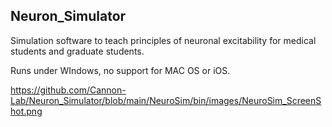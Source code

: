 ## Neuron_Simulator
Simulation software to teach principles of neuronal excitability for medical students and graduate students.

Runs under WIndows, no support for MAC OS or iOS.

https://github.com/Cannon-Lab/Neuron_Simulator/blob/main/NeuroSim/bin/images/NeuroSim_ScreenShot.png



